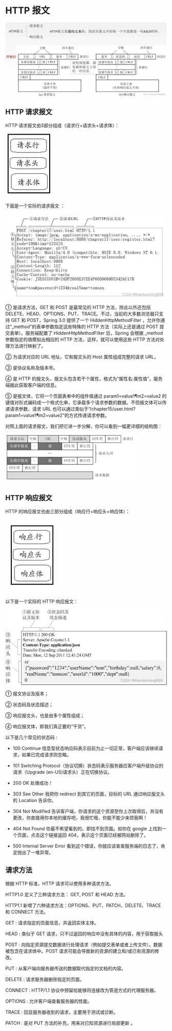 # HTTP 报文

<img src="../images/803eaaa3411f4fe8bb0c4fdbb4851106.png">


## HTTP 请求报文

HTTP 请求报文由3部分组成（请求行+请求头+请求体）：

<img src="../images/b59b1e1a45664fa1991648c85d10aece.png">

下面是一个实际的请求报文 ：

<img src="../images/76d1fd6f569746ae84221641d0701a8b.png">

① 是请求方法，GET 和 POST 是最常见的 HTTP 方法，除此以外还包括 DELETE、HEAD、OPTIONS、PUT、TRACE。不过，当前的大多数浏览器只支持 GET 和 POST，Spring 3.0 提供了一个 HiddenHttpMethodFilter ，允许你通过“_method”的表单参数指定这些特殊的 HTTP 方法（实际上还是通过 POST 提交表单）。服务端配置了 HiddenHttpMethodFilter 后，Spring 会根据 _method 参数指定的值模拟出相应的 HTTP 方法，这样，就可以使用这些 HTTP 方法对处理方法进行映射了。

② 为请求对应的 URL 地址，它和报文头的 Host 属性组成完整的请求 URL，

③ 是协议名称及版本号。

④ 是 HTTP 的报文头，报文头包含若干个属性，格式为“属性名:属性值”，服务端据此获取客户端的信息。

⑤ 是报文体，它将一个页面表单中的组件值通过 param1=value1¶m2=value2 的键值对形式编码成一个格式化串，它承载多个请求参数的数据。不但报文体可以传递请求参数，请求 URL 也可以通过类似于“/chapter15/user.html? param1=value1¶m2=value2”的方式传递请求参数。

对照上面的请求报文，我们把它进一步分解，你可以看到一幅更详细的结构图：

<img src="../images/6e16ff6b7e014f73af76553094a7f12e.png">

## HTTP 响应报文

HTTP 的响应报文也由三部分组成（响应行+响应头+响应体）：

<img src="../images/48d30ffb5c64443aaabbb32f33e3cf6c.png">

以下是一个实际的 HTTP 响应报文：

<img src="../images/61a7f3114f7b4c659cc5070f6c8b26b5.png">

① 报文协议及版本；

② 状态码及状态描述；

③ 响应报文头，也是由多个属性组成；

④ 响应报文体，即我们真正要的“干货”。

以下是几个常见的状态码 :

  - 100 Continue 信息型状态响应码表示目前为止一切正常，客户端应该继续请求，如果已完成请求则忽略。

  - 101 Switching Protocol（协议切换）状态码表示服务器应客户端升级协议的请求（Upgrade (en-US)请求头）正在切换协议。

  - 200 OK 处理成功！

  - 303 See Other 我把你 redirect 到其它的页面，目标的 URL 通过响应报文头的 Location 告诉你。

  - 304 Not Modified 告诉客户端，你请求的这个资源至你上次取得后，并没有更改，你直接用你本地的缓存吧，我很忙哦，你能不能少来烦我啊！

  - 404 Not Found 你最不希望看到的，即找不到页面。如你在 google 上找到一个页面，点击这个链接返回 404，表示这个页面已经被网站删除了。

  - 500 Internal Server Error 看到这个错误，你就应该查查服务端的日志了，肯定抛出了一堆异常。

## 请求方法
  
根据 HTTP 标准，HTTP 请求可以使用多种请求方法。

HTTP1.0 定义了三种请求方法： GET, POST 和 HEAD 方法。

HTTP1.1 新增了六种请求方法：OPTIONS、PUT、PATCH、DELETE、TRACE 和 CONNECT 方法。

GET : 请求指定的页面信息，并返回实体主体。

HEAD : 类似于 GET 请求，只不过返回的响应中没有具体的内容，用于获取报头

POST : 向指定资源提交数据进行处理请求（例如提交表单或者上传文件）。数据被包含在请求体中。POST 请求可能会导致新的资源的建立和/或已有资源的修改。

PUT : 从客户端向服务器传送的数据取代指定的文档的内容。

DELETE : 请求服务器删除指定的页面。

CONNECT : HTTP/1.1 协议中预留给能够将连接改为管道方式的代理服务器。

OPTIONS : 允许客户端查看服务器的性能。

TRACE : 回显服务器收到的请求，主要用于测试或诊断。

PATCH : 是对 PUT 方法的补充，用来对已知资源进行局部更新 。